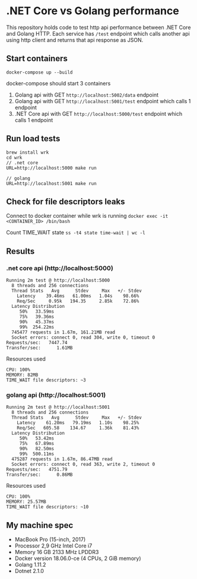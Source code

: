 # .NET Core vs Golang performance

This repository holds code to test http api performance between .NET Core and Golang HTTP.
Each service has `/test` endpoint which calls another api using http client and returns that api response as JSON.

## Start containers

`docker-compose up --build`

docker-compose should start 3 containers
1) Golang api with GET `http://localhost:5002/data` endpoint
2) Golang api with GET `http://localhost:5001/test` endpoint which calls 1 endpoint
3) .NET Core api with GET `http://localhost:5000/test` endpoint which calls 1 endpoint

## Run load tests

```
brew install wrk
cd wrk
// .net core
URL=http://localhost:5000 make run

// golang
URL=http://localhost:5001 make run
```

## Check for file descriptors leaks

Connect to docker container while wrk is running
`docker exec -it <CONTAINER_ID> /bin/bash`

Count TIME_WAIT state
`ss -t4 state time-wait | wc -l`

## Results

### .net core api (http://localhost:5000)

```
Running 2m test @ http://localhost:5000
  8 threads and 256 connections
  Thread Stats   Avg      Stdev     Max   +/- Stdev
    Latency    39.46ms   61.00ms   1.04s    98.66%
    Req/Sec     0.95k   194.35     2.85k    72.86%
  Latency Distribution
     50%   33.59ms
     75%   39.36ms
     90%   45.37ms
     99%  254.22ms
  745477 requests in 1.67m, 161.21MB read
  Socket errors: connect 0, read 304, write 0, timeout 0
Requests/sec:   7447.74
Transfer/sec:      1.61MB
```

Resources used
```
CPU: 100%
MEMORY: 82MB
TIME_WAIT file descriptors: ~3
```

### golang api (http://localhost:5001)

```
Running 2m test @ http://localhost:5001
  8 threads and 256 connections
  Thread Stats   Avg      Stdev     Max   +/- Stdev
    Latency    61.20ms   79.19ms   1.10s    98.25%
    Req/Sec   605.58    134.67     1.36k    81.43%
  Latency Distribution
     50%   53.42ms
     75%   67.89ms
     90%   82.50ms
     99%  500.11ms
  475287 requests in 1.67m, 86.47MB read
  Socket errors: connect 0, read 363, write 2, timeout 0
Requests/sec:   4751.79
Transfer/sec:      0.86MB
```

Resources used
```
CPU: 100%
MEMORY: 25.57MB
TIME_WAIT file descriptors: ~10
```

## My machine spec

* MacBook Pro (15-inch, 2017)
* Processor 2,9 GHz Intel Core i7
* Memory 16 GB 2133 MHz LPDDR3
* Docker version 18.06.0-ce (4 CPUs, 2 GiB memory)
* Golang 1.11.2
* Dotnet 2.1.0
